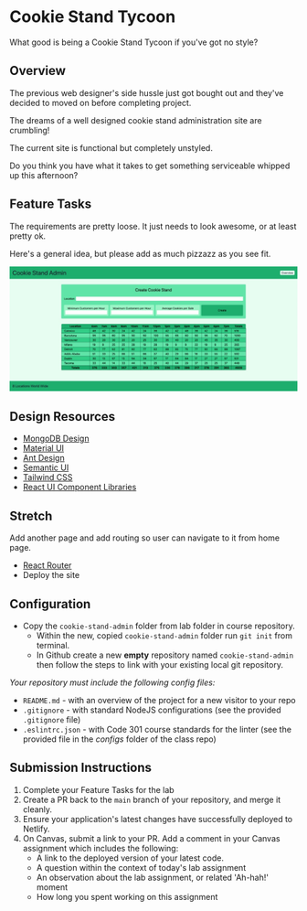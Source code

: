 # Cookie Stand Tycoon

What good is being a Cookie Stand Tycoon if you've got no style?

## Overview

The previous web designer's side hussle just got bought out and they've decided to moved on before completing project.

The dreams of a well designed cookie stand administration site are crumbling!

The current site is functional but completely unstyled.

Do you think you have what it takes to get something serviceable whipped up this afternoon?

## Feature Tasks

The requirements are pretty loose. It just needs to look awesome, or at least pretty ok.

Here's a general idea, but please add as much pizzazz as you see fit.

![Cookie Stand Admin](./cookie-stand-admin.jpg)

## Design Resources

- [MongoDB Design](https://www.mongodb.design/)
- [Material UI](https://next.material-ui.com/)
- [Ant Design](https://ant.design/)
- [Semantic UI](https://react.semantic-ui.com/)
- [Tailwind CSS](https://tailwindcss.com/)
- [React UI Component Libraries](https://www.codeinwp.com/blog/react-ui-component-libraries-frameworks/)

## Stretch

Add another page and add routing so user can navigate to it from home page.

- [React Router](https://github.com/remix-run/react-router)
- Deploy the site

## Configuration

- Copy the `cookie-stand-admin` folder from lab folder in course repository.
  - Within the new, copied `cookie-stand-admin` folder run `git init` from terminal.
  - In Github create a new **empty** repository named `cookie-stand-admin` then follow the steps to link with your existing local git repository.

_Your repository must include the following config files:_

- `README.md` - with an overview of the project for a new visitor to your repo
- `.gitignore` - with standard NodeJS configurations (see the provided `.gitignore` file)
- `.eslintrc.json` - with Code 301 course standards for the linter (see the provided file in the *configs* folder of the class repo)

## Submission Instructions

1. Complete your Feature Tasks for the lab
1. Create a PR back to the `main` branch of your repository, and merge it cleanly.
1. Ensure your application's latest changes have successfully deployed to Netlify.
1. On Canvas, submit a link to your PR. Add a comment in your Canvas assignment which includes the following:
    - A link to the deployed version of your latest code.
    - A question within the context of today's lab assignment
    - An observation about the lab assignment, or related 'Ah-hah!' moment
    - How long you spent working on this assignment
  